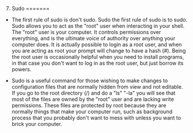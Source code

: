 7. Sudo
=======
+ The first rule of sudo is don't sudo. Sudo the first rule of sudo is to sudo. 
Sudo allows you to act as the "root" user when interacting in your shell. The
"root" user is your computer. It controls permissions over everything, and is
the ultimate voice of authority over anything your computer does. It is actually
possible to login as a root user, and when you are acting as root your prompt
will change to have a hash (#). Being the root user is occasionally helpful when
you need to install programs, in that case you don't want to log in as the
root user, but just borrow its powers.

+ Sudo is a useful command for those wishing to make changes to configuration
  files that are normally hidden from view and not editable. If you go to the
root directory (/) and do a "ls" "-la" you will see that most of the files are owned
by the "root" user and are lacking write permissions. These files are protected
by root because they are normally things that make your computer run, such as
background process that you probably don't want to mess with unless you want to brick your computer.
